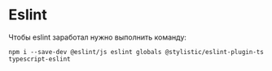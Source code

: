 # Eslint
Чтобы еslint заработал нужно выполнить команду:
```
npm i --save-dev @eslint/js eslint globals @stylistic/eslint-plugin-ts typescript-eslint
```

